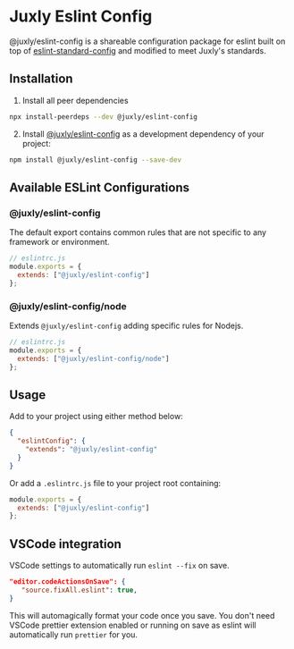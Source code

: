# Juxly Eslint Config

@juxly/eslint-config is a shareable configuration package for eslint built on top of [eslint-standard-config](https://github.com/standard/eslint-config-standard) and modified to meet Juxly's standards.

## Installation

1. Install all peer dependencies

```sh
npx install-peerdeps --dev @juxly/eslint-config
```

2. Install [@juxly/eslint-config](https://github.com/juxly/eslint-config) as a development dependency of your project:

```sh
npm install @juxly/eslint-config --save-dev
```

## Available ESLint Configurations

### @juxly/eslint-config

The default export contains common rules that are not specific to any framework or environment.

```js
// eslintrc.js
module.exports = {
  extends: ["@juxly/eslint-config"]
};
```

### @juxly/eslint-config/node

Extends `@juxly/eslint-config` adding specific rules for Nodejs.

```js
// eslintrc.js
module.exports = {
  extends: ["@juxly/eslint-config/node"]
};
```

## Usage

Add to your project using either method below:

```json
{
  "eslintConfig": {
    "extends": "@juxly/eslint-config"
  }
}
```

Or add a `.eslintrc.js` file to your project root containing:

```js
module.exports = {
  extends: ["@juxly/eslint-config"]
};
```

## VSCode integration

VSCode settings to automatically run `eslint --fix` on save.

```json
"editor.codeActionsOnSave": {
   "source.fixAll.eslint": true,
}
```

This will automagically format your code once you save. You don't need VSCode prettier extension enabled or running on save as eslint will automatically run `prettier` for you.
